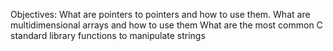 Objectives:
What are pointers to pointers and how to use them.
What are multidimensional arrays and how to use them
What are the most common C standard library functions to manipulate strings
